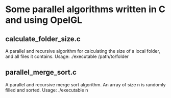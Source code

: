 # Some parallel algorithms written in C and using OpelGL

## calculate_folder_size.c
A parallel and recursive algorithm for calculating the size of a local folder, and all files it contains.
Usage: ./executable /path/to/folder

## parallel_merge_sort.c
A parallel and recursive merge sort algorithm. An array of size n is randomly filled and sorted.
Usage: ./executable n
